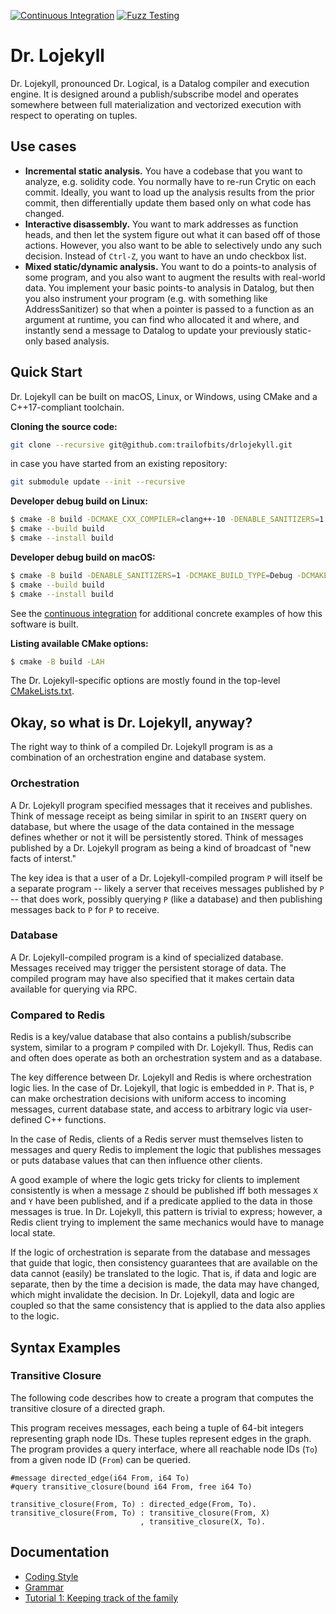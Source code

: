 [![Continuous Integration](https://github.com/trailofbits/DrLojekyll/workflows/Continuous%20Integration/badge.svg?branch=master)](https://github.com/trailofbits/DrLojekyll/actions?query=workflow%3A%22Continuous+Integration%22+branch%3Amaster)
[![Fuzz Testing](https://github.com/trailofbits/DrLojekyll/workflows/Fuzz%20Testing/badge.svg?branch=master)](https://github.com/trailofbits/DrLojekyll/actions?query=workflow%3A%22Fuzz+Testing%22+branch%3Amaster)

# Dr. Lojekyll

Dr. Lojekyll, pronounced Dr. Logical, is a Datalog compiler and execution
engine. It is designed around a publish/subscribe model and operates
somewhere between full materialization and vectorized execution with respect
to operating on tuples.

## Use cases

 * **Incremental static analysis.** You have a codebase that you want to analyze, e.g. solidity code. You normally have to re-run Crytic on each commit. Ideally, you want to load up the analysis results from the prior commit, then differentially update them based only on what code has changed.
 * **Interactive disassembly.** You want to mark addresses as function heads, and then let the system figure out what it can based off of those actions. However, you also want to be able to selectively undo any such decision. Instead of `Ctrl-Z`, you want to have an undo checkbox list.
 * **Mixed static/dynamic analysis.** You want to do a points-to analysis of some program, and you also want to augment the results with real-world data. You implement your basic points-to analysis in Datalog, but then you also instrument your program (e.g. with something like AddressSanitizer) so that when a pointer is passed to a function as an argument at runtime, you can find who allocated it and where, and instantly send a message to Datalog to update your previously static-only based analysis.

## Quick Start

Dr. Lojekyll can be built on macOS, Linux, or Windows, using CMake and a
C++17-compliant toolchain.

**Cloning the source code:**
```bash
git clone --recursive git@github.com:trailofbits/drlojekyll.git
```

in case you have started from an existing repository:

```bash
git submodule update --init --recursive
```

**Developer debug build on Linux:**
```bash
$ cmake -B build -DCMAKE_CXX_COMPILER=clang++-10 -DENABLE_SANITIZERS=1 -DCMAKE_BUILD_TYPE=Debug -DWARNINGS_AS_ERRORS=1 -DENABLE_LIBFUZZER=1 -DCMAKE_INSTALL_PREFIX="$PWD"/install
$ cmake --build build
$ cmake --install build
```

**Developer debug build on macOS:**
```bash
$ cmake -B build -DENABLE_SANITIZERS=1 -DCMAKE_BUILD_TYPE=Debug -DCMAKE_INSTALL_PREFIX="$PWD"/install
$ cmake --build build
$ cmake --install build
```

See the [continuous integration](.github/workflows/ci.yml) for
additional concrete examples of how this software is built.

**Listing available CMake options:**
```bash
$ cmake -B build -LAH
```

The Dr. Lojekyll-specific options are mostly found in the top-level
[CMakeLists.txt](CMakeLists.txt).


## Okay, so what is Dr. Lojekyll, anyway?

The right way to think of a compiled Dr. Lojekyll program is as a combination of
an orchestration engine and database system.

### Orchestration
A Dr. Lojekyll program specified messages that it receives and publishes. Think of
message receipt as being similar in spirit to an `INSERT` query on database, but where
the usage of the data contained in the message defines whether or not it will be
persistently stored. Think of messages published by a Dr. Lojekyll program as being
a kind of broadcast of "new facts of interst."

The key idea is that a user of a Dr. Lojekyll-compiled program `P` will itself be a separate
program -- likely a server that receives messages published by `P` -- that does work,
possibly querying `P` (like a database) and then publishing messages back to `P` for `P`
to receive.

### Database
A Dr. Lojekyll-compiled program is a kind of specialized database. Messages received may trigger
the persistent storage of data. The compiled program may have also specified that it makes
certain data available for querying via RPC.

### Compared to Redis
Redis is a key/value database that also contains a publish/subscribe system, similar to a program
`P` compiled with Dr. Lojekyll. Thus, Redis can and often does operate as both an orchestration
system and as a database.

The key difference between Dr. Lojekyll and Redis is where orchestration logic lies. In the case of
Dr. Lojekyll, that logic is embedded in `P`. That is, `P` can make orchestration decisions with uniform
access to incoming messages, current database state, and access to arbitrary logic via user-defined
C++ functions.

In the case of Redis, clients of a Redis server must themselves listen to messages and query Redis
to implement the logic that publishes messages or puts database values that can then influence other
clients.

A good example of where the logic gets tricky for clients to implement consistently is when a message
`Z` should be published iff both messages `X` and `Y` have been published, and if a predicate applied
to the data in those messages is true. In Dr. Lojekyll, this pattern is trivial to express; however, a Redis
client trying to implement the same mechanics would have to manage local state.

If the logic of orchestration is separate from the database and messages that guide that logic, then
consistency guarantees that are available on the data cannot (easily) be translated to the logic. That is,
if data and logic are separate, then by the time a decision is made, the data may have changed, which
might invalidate the decision. In Dr. Lojekyll, data and logic are coupled so that the same consistency
that is applied to the data also applies to the logic.

## Syntax Examples

### Transitive Closure
The following code describes how to create a program that computes the
transitive closure of a directed graph.

This program receives messages, each being a tuple of 64-bit integers
representing graph node IDs. These tuples represent edges in the graph. The
program provides a query interface, where all reachable node IDs (`To`) from
a given node ID (`From`) can be queried.

```eclipse
#message directed_edge(i64 From, i64 To)
#query transitive_closure(bound i64 From, free i64 To)

transitive_closure(From, To) : directed_edge(From, To).
transitive_closure(From, To) : transitive_closure(From, X)
                             , transitive_closure(X, To).
```

## Documentation
 
 * [Coding Style](docs/CodingStyle.md) 
 * [Grammar](docs/Grammar.md)
 * [Tutorial 1: Keeping track of the family](docs/Tutorial/1_KeepingTrackOfTheFamily.md)
